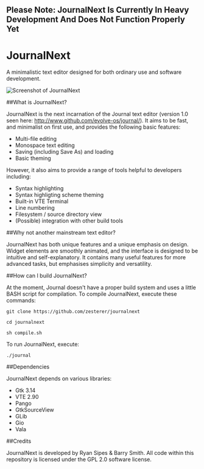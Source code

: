 ## Please Note: JournalNext Is Currently In Heavy Development And Does Not Function Properly Yet

# JournalNext

A minimalistic text editor designed for both ordinary use and software development.

![Screenshot of JournalNext](https://raw.githubusercontent.com/zesterer/journalplus/master/misc/screenshot.png "Screenshot of JournalNext with the VTE Terminal turned on")

##What is JournalNext?

JournalNext is the next incarnation of the Journal text editor (version 1.0 seen here: http://www.github.com/evolve-os/journal/). It aims to be fast, and minimalist on first use, and provides the following basic features:

- Multi-file editing
- Monospace text editing
- Saving (including Save As) and loading
- Basic theming

However, it also aims to provide a range of tools helpful to developers including:

- Syntax highlighting
- Syntax highligting scheme theming
- Built-in VTE Terminal
- Line numbering
- Filesystem / source directory view
- (Possible) integration with other build tools

##Why not another mainstream text editor?

JournalNext has both unique features and a unique emphasis on design. Widget elements are smoothly animated, and the interface is designed to be intuitive and self-explanatory. It contains many useful features for more advanced tasks, but emphasises simplicity and versatility.

##How can I build JournalNext?

At the moment, Journal doesn't have a proper build system and uses a little BASH script for compilation. To compile JournalNext, execute these commands:

`git clone https://github.com/zesterer/journalnext`

`cd journalnext`

`sh compile.sh`

To run JournalNext, execute:

`./journal`

##Dependencies

JournalNext depends on various libraries:

- Gtk 3.14
- VTE 2.90
- Pango
- GtkSourceView
- GLib
- Gio
- Vala

##Credits

JournalNext is developed by Ryan Sipes & Barry Smith.
All code within this repository is licensed under the GPL 2.0 software license.
